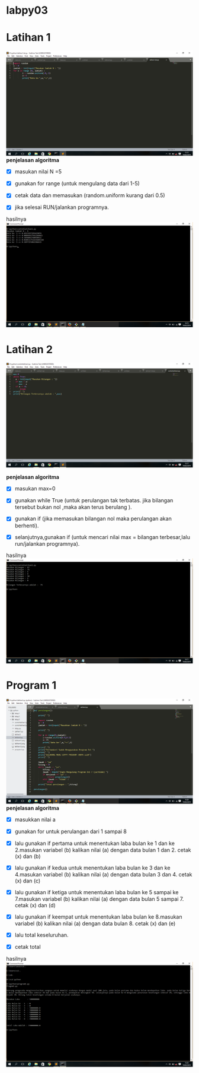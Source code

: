 # labpy03

# **Latihan 1**

![hasilnya](https://github.com/NurainiSeptiana/labpy3/blob/master/latihann1.png)
**penjelasan algoritma**
- [x] masukan nilai N =5

- [x] gunakan for range (untuk mengulang data dari 1-5)

- [x] cetak data dan memasukan (random.uniform kurang dari 0.5)

- [x] jika selesai RUN/jalankan programnya.

hasilnya
![hasilnya](https://github.com/NurainiSeptiana/labpy3/blob/master/hasillatihan1.png)
# **Latihan 2**

![hasilnya](https://github.com/NurainiSeptiana/labpy3/blob/master/latihann2.png)

**penjelasan algoritma**
- [x] masukan max=0

- [x] gunakan while True (untuk perulangan tak terbatas. jika bilangan tersebut bukan nol ,maka akan terus berulang ).

- [x] gunakan if (jika memasukan bilangan nol maka perulangan  akan berhenti).

- [x] selanjutnya,gunakan if (untuk mencari nilai max = bilangan terbesar,lalu run/jalankan programnya).

hasilnya
![hasilnya](https://github.com/NurainiSeptiana/labpy3/blob/master/hasillatihan2.png)

# **Program 1**
![hasilnya](https://github.com/NurainiSeptiana/labpy3/blob/master/codinglatihan3.png)
**penjelasan algoritma**
- [x] masukkan nilai a

- [x] gunakan for untuk perulangan dari 1 sampai 8

- [x] lalu gunakan if pertama untuk menentukan laba bulan ke 1 dan ke 2.masukan variabel (b) kalikan nilai (a) dengan data bulan 1 dan 2.
cetak (x) dan (b)

- [x] lalu gunakan if kedua untuk menentukan laba bulan ke 3 dan ke 4.masukan variabel (b) kalikan nilai (a) dengan data bulan 3 dan 4.
cetak (x) dan (c)

- [x] lalu gunakan if ketiga untuk menentukan laba bulan ke 5 sampai ke 7.masukan variabel (b) kalikan nilai (a) dengan data bulan 5 sampai 7.
cetak (x) dan (d)

- [x] lalu gunakan if keempat untuk menentukan laba bulan ke 8.masukan variabel (b) kalikan nilai (a) dengan data bulan 8.
cetak (x) dan (e)

- [x] lalu total keseluruhan.

- [x] cetak total

hasilnya
![hasilnya](https://github.com/NurainiSeptiana/labpy3/blob/master/latihann3.png)

